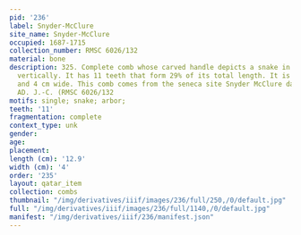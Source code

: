 ```yaml
---
pid: '236'
label: Snyder-McClure
site_name: Snyder-McClure
occupied: 1687-1715
collection_number: RMSC 6026/132
material: bone
description: 325. Complete comb whose carved handle depicts a snake in an arch placed
  vertically. It has 11 teeth that form 29% of its total length. It is 12.9 cm long
  and 4 cm wide. This comb comes from the seneca site Snyder McClure dating from 1710-1740
  AD. J.-C. (RMSC 6026/132
motifs: single; snake; arbor;
teeth: '11'
fragmentation: complete
context_type: unk
gender:
age:
placement:
length (cm): '12.9'
width (cm): '4'
order: '235'
layout: qatar_item
collection: combs
thumbnail: "/img/derivatives/iiif/images/236/full/250,/0/default.jpg"
full: "/img/derivatives/iiif/images/236/full/1140,/0/default.jpg"
manifest: "/img/derivatives/iiif/236/manifest.json"
---
```

